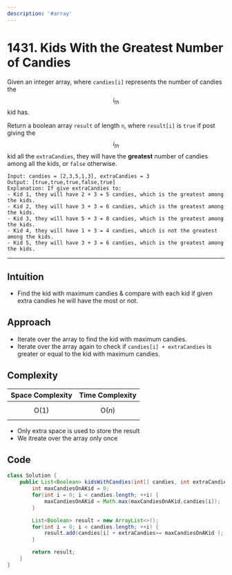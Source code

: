 ```yaml
---
description: '#array'
---
```


# 1431. Kids With the Greatest Number of Candies

&#x20;Given an integer array, where `candies[i]` represents the number of candies the $$i_{th}$$ kid has.&#x20;

Return a boolean array `result` of length `n`, where `result[i]` is `true` if post giving the  $$i_{th}$$  kid all the `extraCandies`, they will have the **greatest** number of candies among all the kids, or `false` otherwise.

```
Input: candies = [2,3,5,1,3], extraCandies = 3
Output: [true,true,true,false,true] 
Explanation: If give extraCandies to:
- Kid 1, they will have 2 + 3 = 5 candies, which is the greatest among the kids.
- Kid 2, they will have 3 + 3 = 6 candies, which is the greatest among the kids.
- Kid 3, they will have 5 + 3 = 8 candies, which is the greatest among the kids.
- Kid 4, they will have 1 + 3 = 4 candies, which is not the greatest among the kids.
- Kid 5, they will have 3 + 3 = 6 candies, which is the greatest among the kids.
```

***

## Intuition

* Find the kid with maximum candies & compare with each kid if given extra candies he will have the most or not.

## Approach

* Iterate over the array to find the kid with maximum candies.
* Iterate over the array again to check if `candies[i] + extraCandies` is greater or equal to the kid with maximum candies.

## Complexity

| Space Complexity | Time Complexity |
| ---------------- | --------------- |
| $$\text{O}(1)$$  | $$\text{O}(n)$$ |

* Only extra space is used to store the result
* We itreate over the array only once

## Code

```java
class Solution {
    public List<Boolean> kidsWithCandies(int[] candies, int extraCandies) {
        int maxCandiesOnAKid = 0;
        for(int i = 0; i < candies.length; ++i) {
            maxCandiesOnAKid = Math.max(maxCandiesOnAKid,candies[i]);
        }

        List<Boolean> result = new ArrayList<>();
        for(int i = 0; i < candies.length; ++i) {
            result.add(candies[i] + extraCandies>= maxCandiesOnAKid ); 
        }        

        return result;
    }
}
```
